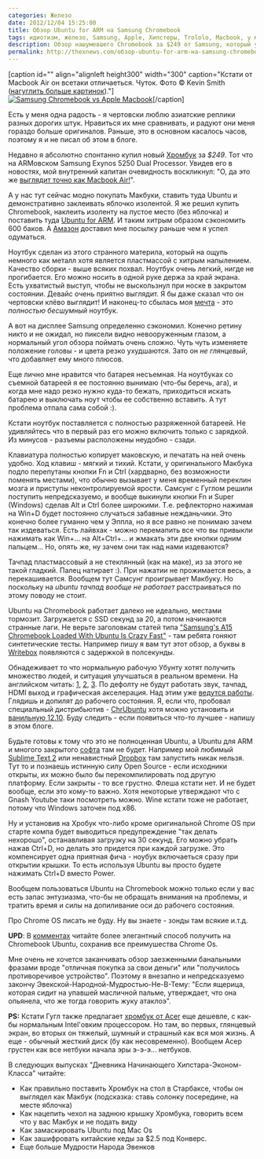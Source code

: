 ```yaml
---
categories: Железо
date: 2012/12/04 15:25:00
title: Обзор Ubuntu for ARM на Samsung Chromebook
tags: идиотизм, железо, Samsung, Apple, Хипстеры, Trololo, Macbook, у меня просто чувсто юмора такое странное
description: Обзор нашумевшего Chromebook за $249 от Samsung, который уж очень похож на Macbook Air. Попытка поставить туда Ubuntu for Arm и первые впечатления.
permalink: http://thexnews.com/обзор-ubuntu-for-arm-на-samsung-chromebook.html
---
```


[caption id="" align="alignleft height300" width="300" caption="Кстати от Macbook Air он всетаки отличаеться. Чуток. Фото &copy; Kevin Smith (<a href="https://www.google.com/search?q=chromebook+macbook&tbm=isch">нагуглить больше картинок</a>)."]<a href="/uploads/apple-vs-samsung.jpg"><img title="Samsung Chromebook vs Apple Macbook" class="size-thumbnail" src="/uploads/apple-vs-samsung-300x.jpg"/></a>[/caption]

Есть у меня одна радость - я чертовски люблю азиатские реплики разных дорогих штук. Нравиться их мне сравнивать, и радуют они меня гораздо больше оригиналов. Раньше, это в основном касалось часов, поэтому я и не писал об этом в блоге.

Недавно я абсолютно спонтанно купил новый [Хромбук][sa] за *$249*. Тот что на ARMовском Samsung Exynos 5250 Dual Processor. Увидев его в новостях, мой внутренний капитан очевидность воскликнул: "О, да это же [выглядит точно как  Macbook Air!][vs]". 

А у нас тут сейчас модно покупать Mакбуки, ставить туда Ubuntu и демонстративно заклеивать яблочко изолентой. Я же решил купить Chromebook, наклеить изоленту на пустое место (без яблочка) и поставить туда [Ubuntu for ARM][ua]. И таким хитрым образом   сэкономить 600 баков. А [Амазон][am] доставил мне посылку раньше чем я успел одуматься. <!--more Далее - первые впечатления -->

Ноутбук сделан из этого странного материла, который на ощупь немного как металл хотя является пластмассой с хитрым напылением. Качество сборки - выше всяких похвал. Ноутбук очень легкий, нигде не прогибается. Его можно носить в одной руке держа за край экрана. Есть ухватистый выступ, чтобы не выскользнул при носке в закрытом состоянии. Девайс очень приятно выглядит. Я бы даже сказал что он чертовски клёво выглядит! И наконец-то сбылась моя [мечта][dr] - это *полностью бесшумный* ноутбук.

А вот на дисплее Samsung определенно сэкономил. Конечно ретину никто и не ожидал, но пиксели видно невооруженным глазом, а нормальный угол обзора поймать очень сложно. Чуть чуть изменяете положение головы - и цвета резко ухудшаются. Зато он *не глянцевый*, что добавляет ему много плюсов.

Еще лично мне нравится что батарея несъемная. На ноутбуках со съемной батареей я ее постоянно вынимаю (что-бы беречь, ага), и когда мне надо резко нужно куда-то бежать, приходиться искать батарею и выключать ноут чтобы ее собственно вставить. А тут проблема отпала сама собой :). 

Кстати ноутбук поставляется с полностью разряженной батареей. Не удивляйтесь что в первый раз его можно включить только с зарядкой. Из минусов - разъемы расположены неудобно - сзади.

Клавиатура полностью копирует маковскую, и печатать на ней очень удобно. Ход клавиш - мягкий и тихий. Кстати, у оригинального Mакбука подло перепутаны кнопки Fn и Сtrl (хардварно, без возможности поменять местами), что обычно вызывает у меня временный переклин мозга и приступы неконтролируемой ярости. Самсунг с Гуглом решили поступить непредсказуемо, и вообще выкинули кнопки Fn и Super (Windows) сделав Alt и Ctrl более широкими. Т.е. рефлекторно нажимая на Win+D будет постоянно случаться забавные нежданьчики. Это конечно более гуманно чем у Эппла, но я все равно не понимаю зачем так издеваться. Есть лайвхак - можно перемапить все что вы привыкли нажимать как Win+... на Alt+Ctrl+... и жмакать эти две кнопки одним пальцем... Но, опять же, ну зачем они так над нами издеваются?

Тачпад пластмассовый а не стеклянный (как на маке), из за этого не такой гладкий.   Палец натирает :). При нажатии не прожимается весь, а перекашивается. Вообщем тут Самсунг проигрывает Mакбуку. Но поскольку на *ubuntu тачпад вообще не работает* расстраиваться по этому поводу не стоит.

Ubuntu на Chromebook работает далеко не идеально, местами тормозит. Загружается с SSD секунд за 20, а потом начинаются странные лаги. Не верьте заголовкам статей типа ["Samsung's A15 Chromebook Loaded With Ubuntu Is Crazy Fast"][cr] - там ребята гоняют синтетические тесты. Например пишу я вам тут этот обзор, а буквы в [Writebox][wb] появляются с задержкой в полсекунды.  

Обнадеживает то что нормальную рабочую Убунту хотят получить множество людей, и ситуация улучшаться в реальном времени. На английском читать: [1][e1], [2][e2], [3][e3]. По дефолту не будут работать звук, тачпад, HDMI выход и графическая акселерация. Над этим уже [ведутся работы][pa]. Глядишь и допилят до рабочего состояния. Я, если что, пробовал специальный дистрибьютив - [ChrUbuntu][ch] хотя можно установить и [ванильную 12.10][ua]. Буду следить - если появиться что-то лучшее - напишу в этом блоге.

Будьте готовы к тому что это не полноценная Ubuntu, а Ubuntu для ARM и многого закрытого [софта][su] там не будет. Например мой любимый [Sublime Text  2][st] или ненавистный [Dropbox][db] там запустить никак нельзя. Тут то и познаешь истинную силу Open Source - если исходники открыты, их можно было бы перекомпилировать под другую платформу. Если закрыты - то все грустно. Флеша кстати нет. И не будет вообще, если это кому-то важно. Хотя некоторые утверждают что с Gnash Youtube таки посмотреть можно. Wine кстати тоже не работает, потому что Windows заточен под x86.

Ну и установив на Хробук что-либо кроме оригинальной Chrome OS при старте компа будет выводиться предупреждение "так делать нехорошо", останавливая загрузку на 30 секунд. Его можно убрать нажав Ctrl+D, но делать это придется при каждой загрузке. Это компенсирует одна приятная фича - ноубук  включаеться сразу при открытии крышки. То есть используя Ubuntu вы просто будете нажимать Ctrl+D вместо Power.

Вообщем пользоваться Ubuntu на Chromebook можно только если у вас есть запас энтузиазма, что-бы не обращать внимания на проблемы, и тратить время и силы на допиливание оси до рабочего состояния.

Про Chrome OS писать не буду. Ну вы знаете - зонды там всякие и.т.д.

**UPD**: В [комментах][crouton] читайте более элегантный способ получить на Chromebook Ubuntu, сохранив все преимушества Chrome Os.

Мне очень не хочется заканчивать обзор заезженными банальными фразами вроде "отличная покупка за свои деньги" или "получилось противоречивое устройство". Поэтому я внезапно и непредсказуемо закончу Эвекской-Народной-Мудростью-Не-В-Тему: "Если ящерица, которая сидит на упавшей масличной пальме, утверждает, что она опьянела, что же тогда говорить жуку атаклоэ".

**PS:** Кстати Гугл также предлагает [хромбук от Acer][ac] еще дешевле, с как-бы нормальным Intel'овким процессором. Но там, во первых, глянцевый экран, во вторых он тяжелый, шумный и страшный как вся моя жизнь. А еще - обычный жесткий диск (бу как несовременно). Вообщем Асер грустен как все нетбуки начала эры э-э-э... нетбуков.

<grey>
В следующих выпусках "Дневника Начинающего Хипстара-Эконом-Класса" читайте:

* Как правильно поставить Хромбук на стол в Старбаксе, чтобы он выглядел как Макбук (подсказка: ставь солонку посередине, на месте яблочка)
* Как нацепить чехол на заднюю крышку Хромбука, говорить всем что у вас Макбук и не подать виду</li>
* Как замаскировать Ubuntu под Mac Os
* Как зашифровать китайские кеды за $2.5 под Конверс.
* Еще больше Мудрости Народа Эвенков
</grey>

[dr]: http://thexnews.com/%D1%81%D0%B8%D1%81%D1%82%D0%B5%D0%BC%D0%BD%D1%8B%D0%B9-%D0%B1%D0%BB%D0%BE%D0%BA-%D0%B1%D0%B5%D0%B7-%D1%88%D1%83%D0%BC%D0%B0.html "Samsung Chromebook - бесшумный ноутбук"
[su]: http://thexnews.com/%D1%81%D0%BE%D1%84%D1%82-%D0%B4%D0%BB%D1%8F-ubuntu-%D0%B2%D0%B5%D1%80%D1%81%D0%B8%D1%8F-2.html "Софт для Ubuntu"
[vs]: http://news.cnet.com/2300-1023_3-10014238-3.html "Samsung Chromebook vs Macbook Air 12"
[cr]: http://www.phoronix.com/scan.php?page=article&item=samsung_chrome_a15&num=1 "производительность Samsung Chromebook ARM в Ubuntu"
[ch]: http://chromeos-cr48.blogspot.com/2012/10/arm-chrubuntu-1204-alpha-1-now.html "дистрибьютив Ubuntu для Samsung Chromebook"
[e1]: http://chromeos-cr48.blogspot.com/ ""
[e2]: http://marcin.juszkiewicz.com.pl/ ""
[e3]: https://launchpad.net/chromebook-arm ""
[pa]: https://launchpad.net/~chromebook-arm/+archive/ppa "Ubuntu Драйвера для Samsung Chromebook"
[db]: https://www.dropbox.com/ "Dropbox Samsung на Chromebook ARM под Ubuntu" 
[st]:  https://www.sublimetext.com/ "Sublime Text на Chromebook ARM под Ubuntu"
[ac]: http://www.google.com/intl/en/chrome/devices/acer-c7-chromebook.html ""
[sa]: http://www.google.com/intl/en/chrome/devices/samsung-chromebook.html ""
[ua]: http://www.ubuntu.com/download/arm "Ubuntu 12.04 или 12.10 для Arm"
[wb]: https://write-box.appspot.com/ ""
[am]: http://www.amazon.com/dp/B009LL9VDG/ "купить Samsung Chromebook ARM"
[crouton]: http://thexnews.com/%D0%BE%D0%B1%D0%B7%D0%BE%D1%80-ubuntu-for-arm-%D0%BD%D0%B0-samsung-chromebook.html#comment-864945442 "Crouton Chromebook Ubuntu установка"